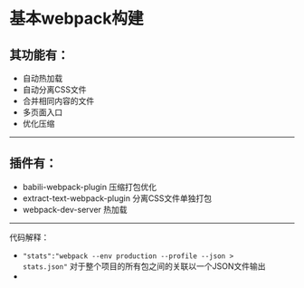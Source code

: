 # 基本webpack构建
## 其功能有：
 * 自动热加载
 * 自动分离CSS文件
 * 合并相同内容的文件
 * 多页面入口
 * 优化压缩
 ******************
 ## 插件有：
 * babili-webpack-plugin 压缩打包优化
 * extract-text-webpack-plugin 分离CSS文件单独打包
 * webpack-dev-server 热加载
 ************
 代码解释：
 * <code>"stats":"webpack --env production --profile --json > stats.json"</code>
 对于整个项目的所有包之间的关联以一个JSON文件输出
 *